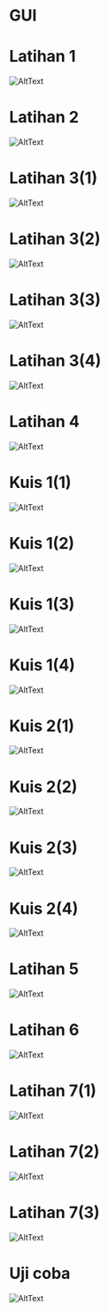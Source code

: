 # GUI
# Latihan 1
![AltText](https://github.com/naufal025/GUI/blob/master/g1.PNG "Latihan 1")
# Latihan 2
![AltText](https://github.com/naufal025/GUI/blob/master/g2.PNG "Latihan 2")
# Latihan 3(1)
![AltText](https://github.com/naufal025/GUI/blob/master/g3(1).PNG "Latihan 3(1)")
# Latihan 3(2)
![AltText](https://github.com/naufal025/GUI/blob/master/g3(2).PNG "Latihan 3(2)")
# Latihan 3(3)
![AltText](https://github.com/naufal025/GUI/blob/master/g3(3).PNG "Latihan 3(3)")
# Latihan 3(4)
![AltText](https://github.com/naufal025/GUI/blob/master/g3(4).PNG "Latihan 3(4)")
# Latihan 4
![AltText](https://github.com/naufal025/GUI/blob/master/g4.PNG "Latihan 4")
# Kuis 1(1)
![AltText](https://github.com/naufal025/GUI/blob/master/g5(1).PNG "Kuis 1(1)")
# Kuis 1(2)
![AltText](https://github.com/naufal025/GUI/blob/master/g5(2).PNG "Kuis 1(2)")
# Kuis 1(3)
![AltText](https://github.com/naufal025/GUI/blob/master/g5(3).PNG "Kuis 1(3)")
# Kuis 1(4)
![AltText](https://github.com/naufal025/GUI/blob/master/g5(4).PNG "Kuis 1(4)")
# Kuis 2(1)
![AltText](https://github.com/naufal025/GUI/blob/master/g6(1).PNG "Kuis 2(1)")
# Kuis 2(2)
![AltText](https://github.com/naufal025/GUI/blob/master/g6(2).PNG "Kuis 2(2)")
# Kuis 2(3)
![AltText](https://github.com/naufal025/GUI/blob/master/g6(3).PNG "Kuis 2(3)")
# Kuis 2(4)
![AltText](https://github.com/naufal025/GUI/blob/master/g6(4).PNG "Kuis 2(4)")
# Latihan 5
![AltText](https://github.com/naufal025/GUI/blob/master/g7.PNG "Latihan 5")
# Latihan 6
![AltText](https://github.com/naufal025/GUI/blob/master/g8.PNG "Latihan 6")
# Latihan 7(1)
![AltText](https://github.com/naufal025/GUI/blob/master/g9.PNG "Latihan 7(1)")
# Latihan 7(2)
![AltText](https://github.com/naufal025/GUI/blob/master/g9(1).PNG "Latihan 7(2)")
# Latihan 7(3)
![AltText](https://github.com/naufal025/GUI/blob/master/g9(2).PNG "Latihan 7(3)")
# Uji coba
![AltText](https://github.com/naufal025/GUI/blob/master/g10.PNG "Uji coba")


